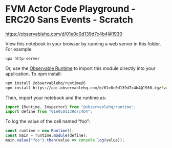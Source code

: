 # FVM Actor Code Playground - ERC20 Sans Events - Scratch

https://observablehq.com/d/01e0c0d139d7c4b4@1930

View this notebook in your browser by running a web server in this folder. For
example:

~~~sh
npx http-server
~~~

Or, use the [Observable Runtime](https://github.com/observablehq/runtime) to
import this module directly into your application. To npm install:

~~~sh
npm install @observablehq/runtime@5
npm install https://api.observablehq.com/d/01e0c0d139d7c4b4@1930.tgz?v=3
~~~

Then, import your notebook and the runtime as:

~~~js
import {Runtime, Inspector} from "@observablehq/runtime";
import define from "01e0c0d139d7c4b4";
~~~

To log the value of the cell named “foo”:

~~~js
const runtime = new Runtime();
const main = runtime.module(define);
main.value("foo").then(value => console.log(value));
~~~

